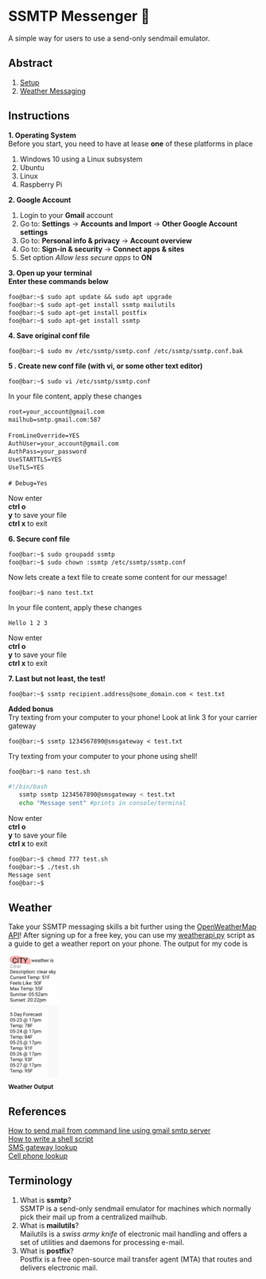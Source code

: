 # SSMTP Messenger 📲
A simple way for users to use a send-only sendmail emulator. 
## Abstract    
1. [Setup](#head1)    
2. [Weather Messaging](#head12)

## <a name= "head1"></a> Instructions

**1. Operating System**  
Before you start, you need to have at lease **one** of these platforms in place    
1. Windows 10 using a Linux subsystem
2. Ubuntu
3. Linux
4. Raspberry Pi 
  
**2. Google Account**    
1. Login to your **Gmail** account
2. Go to: **Settings** -> **Accounts and Import** -> **Other Google Account settings**    
3. Go to: **Personal info & privacy** -> **Account overview**    
4. Go to: **Sign-in & security** -> **Connect apps & sites**    
5. Set option _Allow less secure apps_ to **ON**    

**3. Open up your terminal**    
**Enter these commands below**   
```console 
foo@bar:~$ sudo apt update && sudo apt upgrade    
foo@bar:~$ sudo apt-get install ssmtp mailutils   
foo@bar:~$ sudo apt-get install postfix   
foo@bar:~$ sudo apt-get install ssmtp   
```
**4. Save original conf file**      
```console
foo@bar:~$ sudo mv /etc/ssmtp/ssmtp.conf /etc/ssmtp/ssmtp.conf.bak    
```
**5 . Create new conf file (with vi, or some other text editor)**    
```console
foo@bar:~$ sudo vi /etc/ssmtp/ssmtp.conf    
```
In your file content, apply these changes    
```shell
root=your_account@gmail.com
mailhub=smtp.gmail.com:587

FromLineOverride=YES
AuthUser=your_account@gmail.com
AuthPass=your_password
UseSTARTTLS=YES
UseTLS=YES

# Debug=Yes
```    
Now enter    
**ctrl o**     
**y** to save your file     
**ctrl x** to exit       

**6. Secure conf file**    
```console
foo@bar:~$ sudo groupadd ssmtp
foo@bar:~$ sudo chown :ssmtp /etc/ssmtp/ssmtp.conf
```    
Now lets create a text file to create some content for our message!    
```console
foo@bar:~$ nano test.txt
```    
In your file content, apply these changes  
```shell
Hello 1 2 3 
```   
Now enter    
**ctrl o**     
**y** to save your file     
**ctrl x** to exit   
 
**7. Last but not least, the test!**    
```console
foo@bar:~$ ssmtp recipient.address@some_domain.com < test.txt
```   

**Added bonus**    
Try texting from your computer to your phone! Look at link 3 for your carrier gateway            
```console
foo@bar:~$ ssmtp 1234567890@smsgateway < test.txt
```  
Try texting from your computer to your phone using shell!            
```console
foo@bar:~$ nano test.sh
```    
```bash 
#!/bin/bash
   ssmtp ssmtp 1234567890@smsgateway < test.txt
   echo "Message sent" #prints in console/terminal
```    
Now enter    
**ctrl o**     
**y** to save your file     
**ctrl x** to exit    
```console
foo@bar:~$ chmod 777 test.sh
foo@bar:~$ ./test.sh
Message sent
foo@bar:~$
```    

## <a name= "head12"></a> Weather    
Take your SSMTP messaging skills a bit further using the [OpenWeatherMap API](https://openweathermap.org/api)! After signing up for a free key,
you can use my [weatherapi.py](https://github.com/HerndonE/SSMTP-Messenger/blob/master/Code/weatherapi.py) script as a guide to get a weather report on your phone. The output for my code is  
<tr>
<th align="center"><img src="https://github.com/HerndonE/SSMTP-Messenger/blob/master/Images/WeatherOutput.jpg" width="100px;" style="max-width:100%;"><sub><br><b>Weather Output</b></sub></a><br></th>
</tr>

## References
[How to send mail from command line using gmail smtp server](https://stackoverflow.com/questions/38391412/raspberry-pi-send-mail-from-command-line-using-gmail-smtp-server
)    
[How to write a shell script](https://vitux.com/how-to-write-a-shell-script-in-ubuntu/)    
[SMS gateway lookup](https://en.wikipedia.org/wiki/SMS_gateway)    
[Cell phone lookup](https://www.spokeo.com/reverse-phone-lookup?g=phone_gs_bfree&campaignid=1814250205&adgroupid=70553735718&creative=344872239261&targetid=kwd-109356030&placement=&gclid=Cj0KCQiAqNPyBRCjARIsAKA-WFzNn2-wWRnofVmML69KbU-rKOqqAH2PDRCu0XjOvmMniAsEvSw2K-QaAojZEALw_wcB
)

## Terminology    
1. What is **ssmtp**?    
SSMTP is a send-only sendmail emulator for machines which normally pick their mail up from a centralized mailhub.    
2. What is **mailutils**?    
Mailutils is a _swiss army knife_ of electronic mail handling and offers a set of utilities and daemons for processing e-mail.    
3. What is **postfix**?    
Postfix is a free open-source mail transfer agent (MTA) that routes and delivers electronic mail.    

